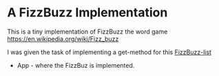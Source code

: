# A FizzBuzz Implementation

This is a tiny implementation of FizzBuzz the word game https://en.wikipedia.org/wiki/Fizz_buzz

I was given the task of implementing a get-method for this [FizzBuzz-list](/FizzBuzz.txt)

* App - where the FizzBuz is implemented.
